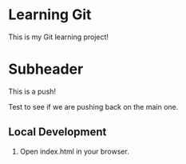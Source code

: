 # Learning Git

This is my Git learning project!


# Subheader

This is a push!

Test to see if we are pushing back on the main one.


## Local Development

1. Open index.html in your browser.